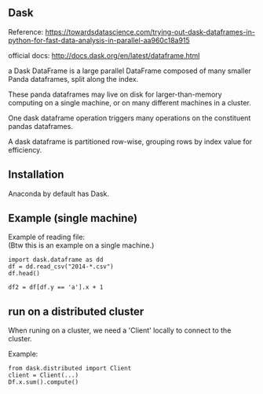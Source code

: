 Dask
----------------------

Reference: https://towardsdatascience.com/trying-out-dask-dataframes-in-python-for-fast-data-analysis-in-parallel-aa960c18a915

official docs: http://docs.dask.org/en/latest/dataframe.html

a Dask DataFrame is a large parallel DataFrame composed of many smaller Panda dataframes,
split along the index.

These panda dataframes may live on disk for larger-than-memory computing on a single machine,
or on many different machines in a cluster.

One dask dataframe operation triggers many operations on the constituent pandas dataframes.

A dask dataframe is partitioned row-wise, grouping rows by index value for efficiency.


Installation
------------------------

Anaconda by default has Dask.


Example (single machine)
----------------------------------

Example of reading file:  
(Btw this is an example on a single machine.)  
```
import dask.dataframe as dd
df = dd.read_csv("2014-*.csv")
df.head()

df2 = df[df.y == 'a'].x + 1
```

run on a distributed cluster
-------------------------------

When runing on a cluster, we need a 'Client' locally to connect to the cluster.

Example:   
```
from dask.distributed import Client
client = Client(...)
Df.x.sum().compute()
```

